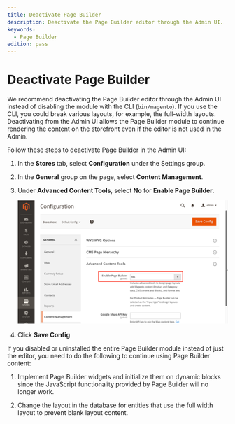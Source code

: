 ```yaml
---
title: Deactivate Page Builder
description: Deactivate the Page Builder editor through the Admin UI.
keywords:
  - Page Builder
edition: pass
---
```


# Deactivate Page Builder

We recommend deactivating the Page Builder editor through the Admin UI instead of disabling the module with the CLI (`bin/magento`). If you use the CLI, you could break various layouts, for example, the full-width layouts. Deactivating from the Admin UI allows the Page Builder module to continue rendering the content on the storefront even if the editor is not used in the Admin.

Follow these steps to deactivate Page Builder in the Admin UI:

1. In the **Stores** tab, select **Configuration** under the Settings group.

1. In the **General** group on the page, select **Content Management**.

1. Under **Advanced Content Tools**, select **No** for **Enable Page Builder**.

   ![activate page builder](../_images/page-builder/activate-pagebuilder.png)

1. Click **Save Config**

If you disabled or uninstalled the entire Page Builder module instead of just the editor, you need to do the following to continue using Page Builder content:

1. Implement Page Builder widgets and initialize them on dynamic blocks since the JavaScript functionality provided by Page Builder will no longer work.

1. Change the layout in the database for entities that use the full width layout to prevent blank layout content.
